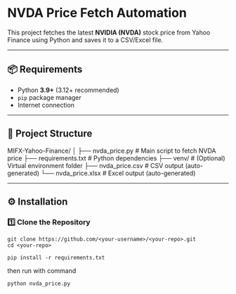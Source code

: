 # NVDA Price Fetch Automation

This project fetches the latest **NVIDIA (NVDA)** stock price from Yahoo Finance using Python and saves it to a CSV/Excel file.

---

## 📦 Requirements

- Python **3.9+** (3.12+ recommended)
- `pip` package manager
- Internet connection

---

## 📁 Project Structure

MIFX-Yahoo-Finance/
│
├── nvda_price.py # Main script to fetch NVDA price
├── requirements.txt # Python dependencies
├── venv/ # (Optional) Virtual environment folder
├── nvda_price.csv # CSV output (auto-generated)
└── nvda_price.xlsx # Excel output (auto-generated)


---

## ⚙️ Installation

### 1️⃣ Clone the Repository
```
git clone https://github.com/<your-username>/<your-repo>.git
cd <your-repo>

pip install -r requirements.txt

```
then run with command
```
python nvda_price.py
```


